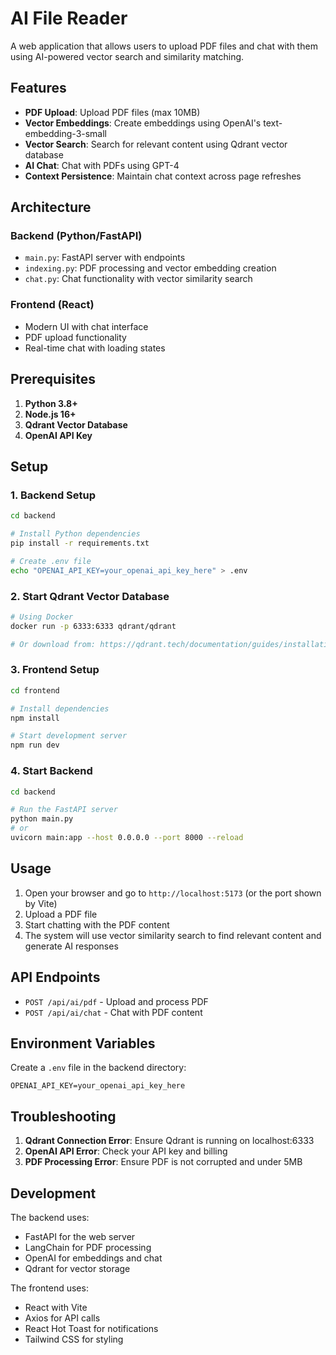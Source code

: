 # AI File Reader

A web application that allows users to upload PDF files and chat with them using AI-powered vector search and similarity matching.

## Features

- **PDF Upload**: Upload PDF files (max 10MB)
- **Vector Embeddings**: Create embeddings using OpenAI's text-embedding-3-small
- **Vector Search**: Search for relevant content using Qdrant vector database
- **AI Chat**: Chat with PDFs using GPT-4
- **Context Persistence**: Maintain chat context across page refreshes

## Architecture

### Backend (Python/FastAPI)
- `main.py`: FastAPI server with endpoints
- `indexing.py`: PDF processing and vector embedding creation
- `chat.py`: Chat functionality with vector similarity search

### Frontend (React)
- Modern UI with chat interface
- PDF upload functionality
- Real-time chat with loading states

## Prerequisites

1. **Python 3.8+**
2. **Node.js 16+**
3. **Qdrant Vector Database**
4. **OpenAI API Key**

## Setup

### 1. Backend Setup

```bash
cd backend

# Install Python dependencies
pip install -r requirements.txt

# Create .env file
echo "OPENAI_API_KEY=your_openai_api_key_here" > .env
```

### 2. Start Qdrant Vector Database

```bash
# Using Docker
docker run -p 6333:6333 qdrant/qdrant

# Or download from: https://qdrant.tech/documentation/guides/installation/
```

### 3. Frontend Setup

```bash
cd frontend

# Install dependencies
npm install

# Start development server
npm run dev
```

### 4. Start Backend

```bash
cd backend

# Run the FastAPI server
python main.py
# or
uvicorn main:app --host 0.0.0.0 --port 8000 --reload
```

## Usage

1. Open your browser and go to `http://localhost:5173` (or the port shown by Vite)
2. Upload a PDF file
3. Start chatting with the PDF content
4. The system will use vector similarity search to find relevant content and generate AI responses

## API Endpoints

- `POST /api/ai/pdf` - Upload and process PDF
- `POST /api/ai/chat` - Chat with PDF content

## Environment Variables

Create a `.env` file in the backend directory:

```env
OPENAI_API_KEY=your_openai_api_key_here
```

## Troubleshooting

1. **Qdrant Connection Error**: Ensure Qdrant is running on localhost:6333
2. **OpenAI API Error**: Check your API key and billing
3. **PDF Processing Error**: Ensure PDF is not corrupted and under 5MB

## Development

The backend uses:
- FastAPI for the web server
- LangChain for PDF processing
- OpenAI for embeddings and chat
- Qdrant for vector storage

The frontend uses:
- React with Vite
- Axios for API calls
- React Hot Toast for notifications
- Tailwind CSS for styling 
